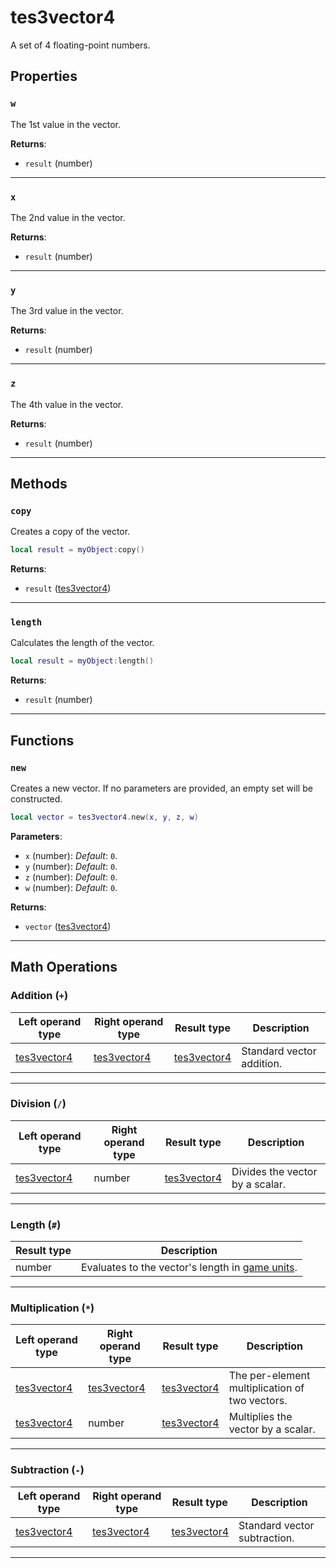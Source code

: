 <!---
	This file is autogenerated. Do not edit this file manually. Your changes will be ignored.
	More information: https://github.com/MWSE/MWSE/tree/master/docs
-->

# tes3vector4

A set of 4 floating-point numbers.

## Properties

### `w`

The 1st value in the vector.

**Returns**:

* `result` (number)

***

### `x`

The 2nd value in the vector.

**Returns**:

* `result` (number)

***

### `y`

The 3rd value in the vector.

**Returns**:

* `result` (number)

***

### `z`

The 4th value in the vector.

**Returns**:

* `result` (number)

***

## Methods

### `copy`

Creates a copy of the vector.

```lua
local result = myObject:copy()
```

**Returns**:

* `result` ([tes3vector4](../../types/tes3vector4))

***

### `length`

Calculates the length of the vector.

```lua
local result = myObject:length()
```

**Returns**:

* `result` (number)

***

## Functions

### `new`

Creates a new vector. If no parameters are provided, an empty set will be constructed.

```lua
local vector = tes3vector4.new(x, y, z, w)
```

**Parameters**:

* `x` (number): *Default*: `0`.
* `y` (number): *Default*: `0`.
* `z` (number): *Default*: `0`.
* `w` (number): *Default*: `0`.

**Returns**:

* `vector` ([tes3vector4](../../types/tes3vector4))

***

## Math Operations

### Addition (`+`)

| Left operand type | Right operand type | Result type | Description |
| ----------------- | ------------------ | ----------- | ----------- |
| [tes3vector4](../../types/tes3vector4) | [tes3vector4](../../types/tes3vector4) | [tes3vector4](../../types/tes3vector4) | Standard vector addition. |

***

### Division (`/`)

| Left operand type | Right operand type | Result type | Description |
| ----------------- | ------------------ | ----------- | ----------- |
| [tes3vector4](../../types/tes3vector4) | number | [tes3vector4](../../types/tes3vector4) | Divides the vector by a scalar. |

***

### Length (`#`)

| Result type | Description |
| ----------- | ----------- |
| number | Evaluates to the vector's length in [game units](https://mwse.github.io/MWSE/references/other/game-units/). |

***

### Multiplication (`*`)

| Left operand type | Right operand type | Result type | Description |
| ----------------- | ------------------ | ----------- | ----------- |
| [tes3vector4](../../types/tes3vector4) | [tes3vector4](../../types/tes3vector4) | [tes3vector4](../../types/tes3vector4) | The per-element multiplication of two vectors. |
| [tes3vector4](../../types/tes3vector4) | number | [tes3vector4](../../types/tes3vector4) | Multiplies the vector by a scalar. |

***

### Subtraction (`-`)

| Left operand type | Right operand type | Result type | Description |
| ----------------- | ------------------ | ----------- | ----------- |
| [tes3vector4](../../types/tes3vector4) | [tes3vector4](../../types/tes3vector4) | [tes3vector4](../../types/tes3vector4) | Standard vector subtraction. |

***

